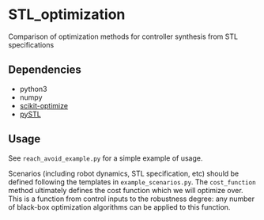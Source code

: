 # STL_optimization
Comparison of optimization methods for controller synthesis from STL specifications

## Dependencies

- python3
- numpy
- [scikit-optimize](https://scikit-optimize.github.io/)
- [pySTL](https://github.com/vincekurtz/pySTL)

## Usage

See `reach_avoid_example.py` for a simple example of usage. 

Scenarios (including robot dynamics, STL specification, etc) should be defined 
following the templates in `example_scenarios.py`. The `cost_function` method 
ultimately defines the cost function which we will optimize over. This is a function
from control inputs to the robustness degree: any number of black-box optimization
algorithms can be applied to this function.
